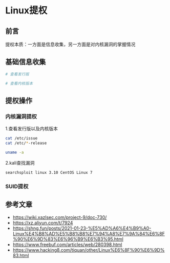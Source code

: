 # Linux提权

## 前言

提权本质：一方面是信息收集，另一方面是对内核漏洞的掌握情况

## 基础信息收集

```bash
# 查看发行版

# 查看内核版本

```

## 提权操作

### 内核漏洞提权

1.查看发行版以及内核版本
```bash
cat /etc/issue
cat /etc/*-release

uname -a
```

2.kali查找漏洞
```
searchsploit linux 3.10 CentOS Linux 7
```
### SUID提权





















## 参考文章
- https://wiki.xazlsec.com/project-9/doc-730/
- https://xz.aliyun.com/t/7924
- https://shng.fun/posts/2021-01-23-%E5%AD%A6%E4%B9%A0-Linux%E4%B8%AD%E5%B8%B8%E7%94%A8%E7%9A%84%E6%8F%90%E6%9D%83%E6%96%B9%E6%B3%95.html
- https://www.freebuf.com/articles/web/280398.html
- https://www.hacking8.com/tiquan/other/Linux%E6%8F%90%E6%9D%83.html